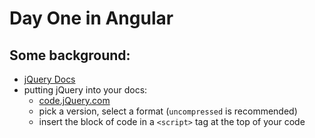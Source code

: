 Day One in Angular
==================

## Some background:
- [jQuery Docs](jQuery.com)
- putting jQuery into your docs:
    - [code.jQuery.com](code.jQuery.com)
    - pick a version, select a format (```uncompressed``` is recommended)
    - insert the block of code in a ```<script>``` tag at the top of your code 
